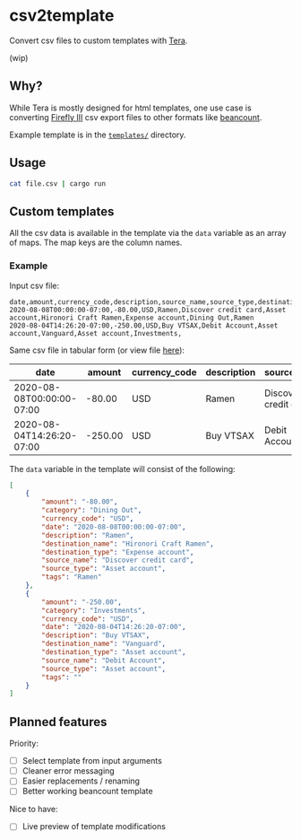 # csv2template

Convert csv files to custom templates with [Tera](https://github.com/Keats/tera).

(wip)

## Why?

While Tera is mostly designed for html templates, one use case is converting
[Firefly III](https://github.com/firefly-iii/firefly-iii) csv export files to
other formats like [beancount](https://github.com/beancount/beancount).

Example template is in the [`templates/`](./templates) directory.

## Usage

```bash
cat file.csv | cargo run
```

## Custom templates

All the csv data is available in the template via the `data` variable as an
array of maps. The map keys are the column names.

### Example

Input csv file:

```csv
date,amount,currency_code,description,source_name,source_type,destination_name,destination_type,category,tags
2020-08-08T00:00:00-07:00,-80.00,USD,Ramen,Discover credit card,Asset account,Hironori Craft Ramen,Expense account,Dining Out,Ramen
2020-08-04T14:26:20-07:00,-250.00,USD,Buy VTSAX,Debit Account,Asset account,Vanguard,Asset account,Investments,
```

Same csv file in tabular form (or view file [here](./example.csv)):

| date                      | amount  | currency_code | description | source_name          | source_type   | destination_name     | destination_type | category    | tags  |
| ------------------------- | ------- | ------------- | ----------- | -------------------- | ------------- | -------------------- | ---------------- | ----------- | ----- |
| 2020-08-08T00:00:00-07:00 | -80.00  | USD           | Ramen       | Discover credit card | Asset account | Hironori Craft Ramen | Expense account  | Dining Out  | Ramen |
| 2020-08-04T14:26:20-07:00 | -250.00 | USD           | Buy VTSAX   | Debit Account        | Asset account | Vanguard             | Asset account    | Investments |       |

The `data` variable in the template will consist of the following:

```json
[
    {
        "amount": "-80.00",
        "category": "Dining Out",
        "currency_code": "USD",
        "date": "2020-08-08T00:00:00-07:00",
        "description": "Ramen",
        "destination_name": "Hironori Craft Ramen",
        "destination_type": "Expense account",
        "source_name": "Discover credit card",
        "source_type": "Asset account",
        "tags": "Ramen"
    },
    {
        "amount": "-250.00",
        "category": "Investments",
        "currency_code": "USD",
        "date": "2020-08-04T14:26:20-07:00",
        "description": "Buy VTSAX",
        "destination_name": "Vanguard",
        "destination_type": "Asset account",
        "source_name": "Debit Account",
        "source_type": "Asset account",
        "tags": ""
    }
]
```

## Planned features

Priority:

-   [ ] Select template from input arguments
-   [ ] Cleaner error messaging
-   [ ] Easier replacements / renaming
-   [ ] Better working beancount template

Nice to have:

-   [ ] Live preview of template modifications
